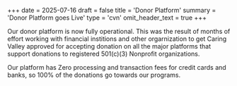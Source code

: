 +++
date = 2025-07-16
draft = false
title = 'Donor Platform'
summary = 'Donor Platform goes Live'
type = 'cvn'
omit_header_text = true
+++

Our donor platform is now fully operational. This was the result of months of effort working with financial institions and other orgarnization to get Caring Valley approved for accepting donation on all the major platforms that support donations to registered 501(c)(3) Nonprofit organizations. 

Our platform has Zero processing and transaction fees for credit cards and banks, so 100% of the donations go towards our programs.


